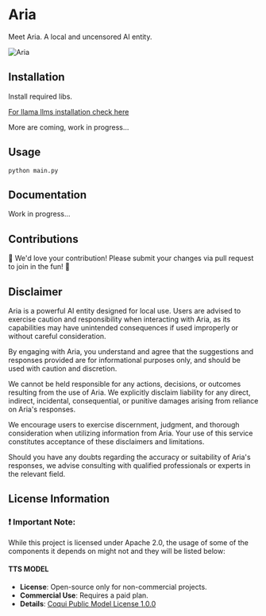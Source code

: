 # Aria
Meet Aria. A local and uncensored AI entity.

![Aria](https://github.com/lef-fan/aria/blob/main/assets/aria.png?raw=true)

## Installation
Install required libs.

[For llama llms installation check here](https://github.com/abetlen/llama-cpp-python)

More are coming, work in progress...

## Usage
```
python main.py
```

## Documentation
Work in progress...

## Contributions
🌟 We'd love your contribution! Please submit your changes via pull request to join in the fun! 🚀

## Disclaimer
Aria is a powerful AI entity designed for local use. Users are advised to exercise caution and responsibility when interacting with Aria, as its capabilities may have unintended consequences if used improperly or without careful consideration.

By engaging with Aria, you understand and agree that the suggestions and responses provided are for informational purposes only, and should be used with caution and discretion.

We cannot be held responsible for any actions, decisions, or outcomes resulting from the use of Aria. We explicitly disclaim liability for any direct, indirect, incidental, consequential, or punitive damages arising from reliance on Aria's responses.

We encourage users to exercise discernment, judgment, and thorough consideration when utilizing information from Aria. Your use of this service constitutes acceptance of these disclaimers and limitations.

Should you have any doubts regarding the accuracy or suitability of Aria's responses, we advise consulting with qualified professionals or experts in the relevant field.


## License Information

### ❗ Important Note:
While this project is licensed under Apache 2.0, the usage of some of the components it depends on might not and they will be listed below:

#### TTS MODEL
- **License**: Open-source only for non-commercial projects.
- **Commercial Use**: Requires a paid plan.
- **Details**: [Coqui Public Model License 1.0.0](https://coqui.ai/cpml)